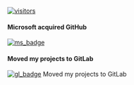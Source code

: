 [![visitors](https://visitor-badge.glitch.me/badge?page_id=k-allika.k-allika)](#)

#### Microsoft acquired GitHub
[![ms_badge](https://img.shields.io/badge/No%20to-Microsoft-blue?style=for-the-badge)](#)  

#### Moved my projects to GitLab
[![gl_badge](https://img.shields.io/badge/Go%20to-GitLab-orange?style=for-the-badge)](https://gitlab.com/allika) Moved my projects to GitLab





<!--
**k-allika/k-allika** is a ✨ _special_ ✨ repository because its `README.md` (this file) appears on your GitHub profile.

Here are some ideas to get you started:

- 🔭 I’m currently working on ...
- 🌱 I’m currently learning ...
- 👯 I’m looking to collaborate on ...
- 🤔 I’m looking for help with ...
- 💬 Ask me about ...
- 📫 How to reach me: ...
- 😄 Pronouns: ...
- ⚡ Fun fact: ...
-->
